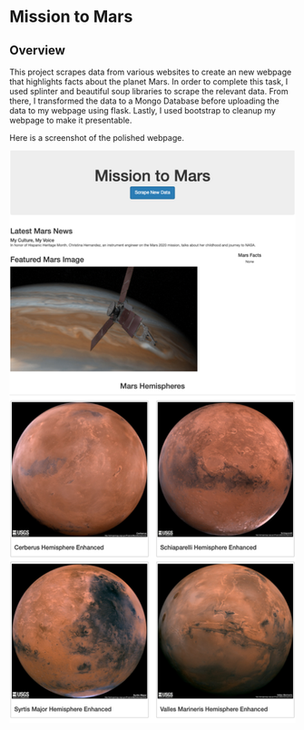# Mission to Mars

## Overview

This project scrapes data from various websites to create an new webpage that highlights facts about the planet Mars. In order to complete this task, I used splinter and beautiful soup libraries to scrape the relevant data. From there, I transformed the data to a Mongo Database before uploading the data to my webpage using flask. Lastly, I used bootstrap to cleanup my webpage to make it presentable.

Here is a screenshot of the polished webpage.

![webpage](https://github.com/Wall-E28/mission_to_mars/blob/master/resources/mars_webpage.png)